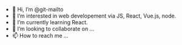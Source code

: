 - 👋 Hi, I’m @git-mailto
- 👀 I’m interested in web developement via JS, React, Vue.js, node.
- 🌱 I’m currently learning React.
- 💞️ I’m looking to collaborate on ...
- 📫 How to reach me ...

<!---
git-mailto/git-mailto is a ✨ special ✨ repository because its `README.md` (this file) appears on your GitHub profile.
You can click the Preview link to take a look at your changes.
--->
